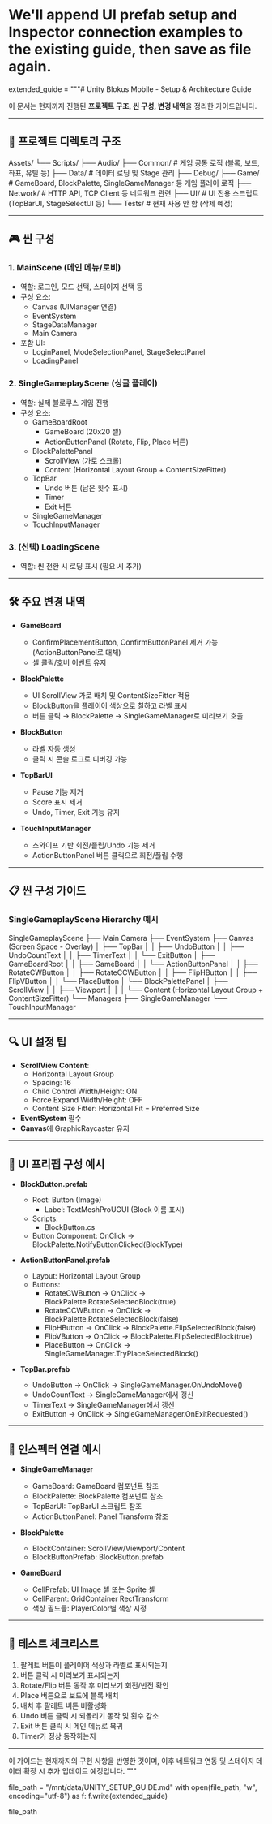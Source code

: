 # We'll append UI prefab setup and Inspector connection examples to the existing guide, then save as file again.

extended_guide = """# Unity Blokus Mobile - Setup & Architecture Guide

이 문서는 현재까지 진행된 **프로젝트 구조, 씬 구성, 변경 내역**을 정리한 가이드입니다.

---

## 📁 프로젝트 디렉토리 구조

Assets/
└── Scripts/
    ├── Audio/
    ├── Common/       # 게임 공통 로직 (블록, 보드, 좌표, 유틸 등)
    ├── Data/         # 데이터 로딩 및 Stage 관리
    ├── Debug/
    ├── Game/         # GameBoard, BlockPalette, SingleGameManager 등 게임 플레이 로직
    ├── Network/      # HTTP API, TCP Client 등 네트워크 관련
    ├── UI/           # UI 전용 스크립트 (TopBarUI, StageSelectUI 등)
    └── Tests/        # 현재 사용 안 함 (삭제 예정)

---

## 🎮 씬 구성

### 1. MainScene (메인 메뉴/로비)
- 역할: 로그인, 모드 선택, 스테이지 선택 등
- 구성 요소:
  - Canvas (UIManager 연결)
  - EventSystem
  - StageDataManager
  - Main Camera
- 포함 UI:
  - LoginPanel, ModeSelectionPanel, StageSelectPanel
  - LoadingPanel

### 2. SingleGameplayScene (싱글 플레이)
- 역할: 실제 블로쿠스 게임 진행
- 구성 요소:
  - GameBoardRoot
    - GameBoard (20x20 셀)
    - ActionButtonPanel (Rotate, Flip, Place 버튼)
  - BlockPalettePanel
    - ScrollView (가로 스크롤)
    - Content (Horizontal Layout Group + ContentSizeFitter)
  - TopBar
    - Undo 버튼 (남은 횟수 표시)
    - Timer
    - Exit 버튼
  - SingleGameManager
  - TouchInputManager

### 3. (선택) LoadingScene
- 역할: 씬 전환 시 로딩 표시 (필요 시 추가)

---

## 🛠 주요 변경 내역

- **GameBoard**
  - ConfirmPlacementButton, ConfirmButtonPanel 제거 가능 (ActionButtonPanel로 대체)
  - 셀 클릭/호버 이벤트 유지

- **BlockPalette**
  - UI ScrollView 가로 배치 및 ContentSizeFitter 적용
  - BlockButton을 플레이어 색상으로 칠하고 라벨 표시
  - 버튼 클릭 → BlockPalette → SingleGameManager로 미리보기 호출

- **BlockButton**
  - 라벨 자동 생성
  - 클릭 시 콘솔 로그로 디버깅 가능

- **TopBarUI**
  - Pause 기능 제거
  - Score 표시 제거
  - Undo, Timer, Exit 기능 유지

- **TouchInputManager**
  - 스와이프 기반 회전/플립/Undo 기능 제거
  - ActionButtonPanel 버튼 클릭으로 회전/플립 수행

---

## 📋 씬 구성 가이드

### SingleGameplayScene Hierarchy 예시

SingleGameplayScene
├── Main Camera
├── EventSystem
├── Canvas (Screen Space - Overlay)
│   ├── TopBar
│   │   ├── UndoButton
│   │   ├── UndoCountText
│   │   ├── TimerText
│   │   └── ExitButton
│   ├── GameBoardRoot
│   │   ├── GameBoard
│   │   └── ActionButtonPanel
│   │       ├── RotateCWButton
│   │       ├── RotateCCWButton
│   │       ├── FlipHButton
│   │       ├── FlipVButton
│   │       └── PlaceButton
│   └── BlockPalettePanel
│       ├── ScrollView
│       │   ├── Viewport
│       │   │   └── Content (Horizontal Layout Group + ContentSizeFitter)
└── Managers
    ├── SingleGameManager
    └── TouchInputManager

---

## 🔍 UI 설정 팁

- **ScrollView Content**:
  - Horizontal Layout Group
  - Spacing: 16
  - Child Control Width/Height: ON
  - Force Expand Width/Height: OFF
  - Content Size Fitter: Horizontal Fit = Preferred Size
- **EventSystem** 필수
- **Canvas**에 GraphicRaycaster 유지

---

## 🧩 UI 프리팹 구성 예시

- **BlockButton.prefab**
  - Root: Button (Image)
    - Label: TextMeshProUGUI (Block 이름 표시)
  - Scripts:
    - BlockButton.cs
  - Button Component: OnClick → BlockPalette.NotifyButtonClicked(BlockType)

- **ActionButtonPanel.prefab**
  - Layout: Horizontal Layout Group
  - Buttons:
    - RotateCWButton → OnClick → BlockPalette.RotateSelectedBlock(true)
    - RotateCCWButton → OnClick → BlockPalette.RotateSelectedBlock(false)
    - FlipHButton → OnClick → BlockPalette.FlipSelectedBlock(false)
    - FlipVButton → OnClick → BlockPalette.FlipSelectedBlock(true)
    - PlaceButton → OnClick → SingleGameManager.TryPlaceSelectedBlock()

- **TopBar.prefab**
  - UndoButton → OnClick → SingleGameManager.OnUndoMove()
  - UndoCountText → SingleGameManager에서 갱신
  - TimerText → SingleGameManager에서 갱신
  - ExitButton → OnClick → SingleGameManager.OnExitRequested()

---

## 🔗 인스펙터 연결 예시

- **SingleGameManager**
  - GameBoard: GameBoard 컴포넌트 참조
  - BlockPalette: BlockPalette 컴포넌트 참조
  - TopBarUI: TopBarUI 스크립트 참조
  - ActionButtonPanel: Panel Transform 참조

- **BlockPalette**
  - BlockContainer: ScrollView/Viewport/Content
  - BlockButtonPrefab: BlockButton.prefab

- **GameBoard**
  - CellPrefab: UI Image 셀 또는 Sprite 셀
  - CellParent: GridContainer RectTransform
  - 색상 필드들: PlayerColor별 색상 지정

---

## 🧪 테스트 체크리스트

1. 팔레트 버튼이 플레이어 색상과 라벨로 표시되는지
2. 버튼 클릭 시 미리보기 표시되는지
3. Rotate/Flip 버튼 동작 후 미리보기 회전/반전 확인
4. Place 버튼으로 보드에 블록 배치
5. 배치 후 팔레트 버튼 비활성화
6. Undo 버튼 클릭 시 되돌리기 동작 및 횟수 감소
7. Exit 버튼 클릭 시 메인 메뉴로 복귀
8. Timer가 정상 동작하는지

---

이 가이드는 현재까지의 구현 사항을 반영한 것이며, 이후 네트워크 연동 및 스테이지 데이터 확장 시 추가 업데이트 예정입니다.
"""

file_path = "/mnt/data/UNITY_SETUP_GUIDE.md"
with open(file_path, "w", encoding="utf-8") as f:
    f.write(extended_guide)

file_path
